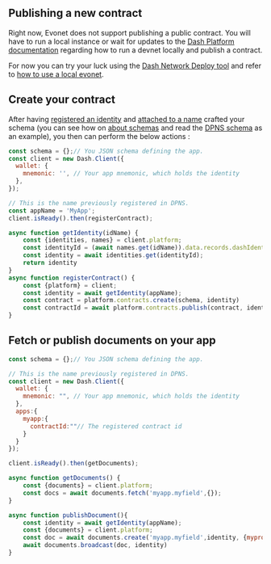 ## Publishing a new contract

Right now, Evonet does not support publishing a public contract. You will have to run a local instance or wait for updates to the [Dash Platform documentation](https://dashplatform.readme.io/docs) regarding how to run a devnet locally and publish a contract.

For now you can try your luck using the [Dash Network Deploy tool](https://github.com/dashevo/dash-network-deploy) and refer to [how to use a local evonet](../examples/use-local-evonet.md).

## Create your contract

After having [registered an identity](https://dashplatform.readme.io/docs/tutorial-register-an-identity)
and [attached to a name](https://dashplatform.readme.io/docs/tutorial-register-a-name-for-an-identity) crafted your schema (you can see how on [about schemas](getting-started/about-schemas.md) and read the [DPNS schema](https://github.com/dashevo/dpns-contract/blob/v0.2-dev/src/schema/dpns-documents.json) as an example), you then can perform the below actions :

```js
const schema = {};// You JSON schema defining the app.
const client = new Dash.Client({
  wallet: {
    mnemonic: '', // Your app mnemonic, which holds the identity
  },
});

// This is the name previously registered in DPNS.
const appName = 'MyApp';
client.isReady().then(registerContract);

async function getIdentity(idName) {
    const {identities, names} = client.platform;
    const identityId = (await names.get(idName)).data.records.dashIdentity;
    const identity = await identities.get(identityId);
    return identity
}
async function registerContract() {
    const {platform} = client;
    const identity = await getIdentity(appName);
    const contract = platform.contracts.create(schema, identity)
    const contractId = await platform.contracts.publish(contract, identity);
}
```

## Fetch or publish documents on your app

```js
const schema = {};// You JSON schema defining the app.

// This is the name previously registered in DPNS.
const client = new Dash.Client({
  wallet: {
    mnemonic: "", // Your app mnemonic, which holds the identity
  },
  apps:{
    myapp:{
      contractId:""// The registered contract id
    }
  }
});

client.isReady().then(getDocuments);

async function getDocuments() {
    const {documents} = client.platform;
    const docs = await documents.fetch('myapp.myfield',{});
}

async function publishDocument(){
    const identity = await getIdentity(appName);
    const {documents} = client.platform;
    const doc = await documents.create('myapp.myfield',identity, {myproperties:'my value'});
    await documents.broadcast(doc, identity)
}
```
